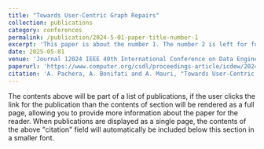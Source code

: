 ```yaml
---
title: "Towards User-Centric Graph Repairs"
collection: publications
category: conferences
permalink: /publication/2024-5-01-paper-title-number-1
excerpt: 'This paper is about the number 1. The number 2 is left for future work.'
date: 2025-05-01
venue: 'Journal 12024 IEEE 40th International Conference on Data Engineering Workshops (ICDEW)'
paperurl: 'https://www.computer.org/csdl/proceedings-article/icdew/2024/840300a375/1XQJ02vXOk8'
citation: 'A. Pachera, A. Bonifati and A. Mauri, "Towards User-Centric Graph Repairs," in 2024 IEEE 40th International Conference on Data Engineering Workshops (ICDEW), Utrecht, Netherlands, 2024, pp. 375-376, doi: 10.1109/ICDEW61823.2024.00057.'
---
```


The contents above will be part of a list of publications, if the user clicks the link for the publication than the contents of section will be rendered as a full page, allowing you to provide more information about the paper for the reader. When publications are displayed as a single page, the contents of the above "citation" field will automatically be included below this section in a smaller font.